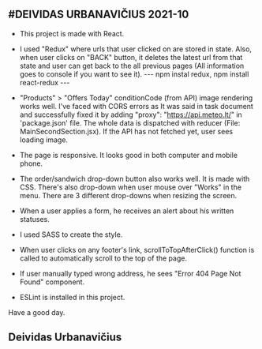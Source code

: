 #DEIVIDAS URBANAVIČIUS 2021-10
---

- This project is made with React.

- I used "Redux" where urls that user clicked on are stored in state. Also, when user clicks on "BACK" button, it deletes the latest url from that state and user can get back to the all previous pages (All information goes to console if you want to see it).
--- npm instal redux, npm install react-redux ---

- "Products" > "Offers Today" conditionCode (from API) image rendering works well. I've faced with CORS errors as It was said in task document and successfully fixed it by adding "proxy": "https://api.meteo.lt/" in 'package.json' file. The whole data is dispatched with reducer (File: MainSecondSection.jsx). If the API has not fetched yet, user sees loading image.

- The page is responsive. It looks good in both computer and mobile phone.

- The order/sandwich drop-down button also works well. It is made with CSS. There's also drop-down when user mouse over "Works" in the menu. There are 3 different drop-downs when resizing the screen.

- When a user applies a form, he receives an alert about his written statuses.

- I used SASS to create the style.

- When user clicks on any footer's link, scrollToTopAfterClick() function is called to automatically scroll to the top of the page.

- If user manually typed wrong address, he sees "Error 404 Page Not Found" component.

- ESLint is installed in this project.



Have a good day.

Deividas Urbanavičius
---
